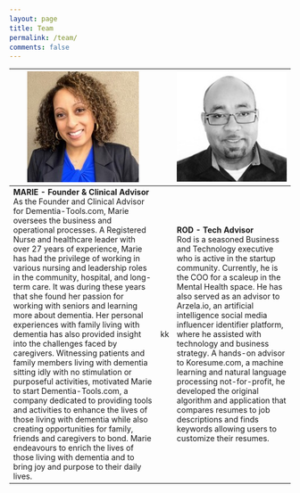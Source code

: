 ```yaml
---
layout: page
title: Team
permalink: /team/
comments: false
---
```


|![](/assets/images/marie.png)|  	|![](/assets/images/rod.png)|
|---	|---	|---	|
| **MARIE - Founder & Clinical Advisor** <br/>As the Founder and Clinical Advisor for Dementia-Tools.com, Marie oversees the business and operational processes. A Registered Nurse and healthcare leader with over 27 years of experience, Marie has had the privilege of working in various nursing and leadership roles in the community, hospital, and long-term care. It was during these years that she found her passion for working with seniors and learning more about dementia. Her personal experiences with family living with dementia has also provided insight into the challenges faced by caregivers. Witnessing patients and family members living with dementia sitting idly with no stimulation or purposeful activities, motivated Marie to start Dementia-Tools.com, a company dedicated to providing tools and activities to enhance the lives of those living with dementia while also creating opportunities for family, friends and caregivers to bond.  Marie endeavours to enrich the lives of those living with dementia and to bring joy and purpose to their daily lives.| kk 	| **ROD - Tech Advisor** <br/>Rod is a seasoned Business and Technology executive who is  active in the startup community. Currently, he is the COO for a scaleup in the Mental Health space. He has also served as an advisor to Arzela.io, an artificial intelligence social media influencer identifier platform, where he assisted with technology and business strategy. A hands-on advisor to Koresume.com, a machine learning and natural language processing not-for-profit, he developed the original algorithm and application that compares resumes to job descriptions and finds keywords allowing users to customize their resumes.|

